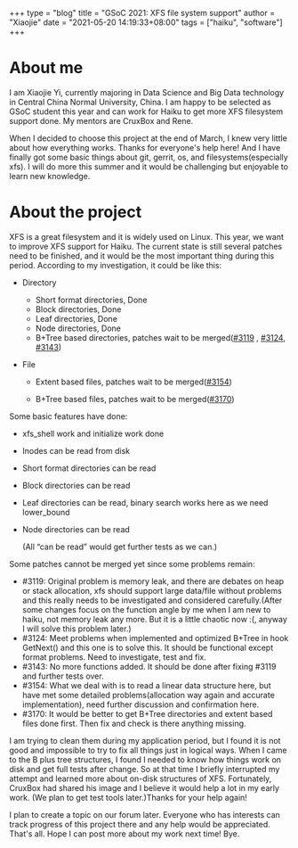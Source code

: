 +++
type = "blog"
title = "GSoC 2021: XFS file system support"
author = "Xiaojie"
date = "2021-05-20 14:19:33+08:00"
tags = ["haiku", "software"]
+++

# About me

I am Xiaojie Yi, currently majoring in Data Science and Big Data technology in Central China Normal University, China. I am happy to be selected as GSoC student this year and can work for Haiku to get more XFS filesystem support done. My mentors are CruxBox and Rene.

When I decided to choose this project at the end of March, I knew very little about how everything works. Thanks for everyone's help here! And I have finally got some basic things about git, gerrit, os, and filesystems(especially xfs). I will do more this summer and it would be challenging but enjoyable to learn new knowledge.   

# About the project

XFS is a great filesystem and it is widely used on Linux. This year, we want to improve XFS support for Haiku. The current state is still several patches need to be finished, and it would be the most important thing during this period. According to my investigation, it could be like this:

- Directory

    - Short format directories, Done
    - Block directories, Done
    - Leaf directories, Done
    - Node directories, Done
    - B+Tree based directories, patches wait to be merged([#3119](https://review.haiku-os.org/c/haiku/+/3119) , [#3124](https://review.haiku-os.org/c/haiku/+/3124), [#3143](https://review.haiku-os.org/c/haiku/+/3143))

- File

    - Extent based files, patches wait to be merged([#3154](https://review.haiku-os.org/c/haiku/+/3154))

    - B+Tree based files, patches wait to be merged([#3170](https://review.haiku-os.org/c/haiku/+/3170))

Some basic features have done:

- xfs_shell work and initialize work done

- Inodes can be read from disk

- Short format directories can be read

- Block directories can be read

- Leaf directories can be read, binary search works here as we need lower_bound

- Node directories can be read

    (All “can be read” would get further tests as we can.)

Some patches cannot be merged yet since some problems remain:

- \#3119: Original problem is memory leak, and there are debates on heap or stack allocation, xfs should support large data/file without problems and this really needs to be investigated and considered carefully.(After some changes focus on the function angle by me when I am new to haiku, not memory leak any more. But it is a little chaotic now :(, anyway I will solve this problem later.) 
- \#3124: Meet problems when implemented and optimized B+Tree in hook GetNext() and this one is to solve this. It should be functional except format problems. Need to investigate, test and fix.
- \#3143: No more functions added. It should be done after fixing #3119 and further tests over.
- \#3154: What we deal with is to read a linear data structure here, but have met some detailed problems(allocation way again and accurate implementation), need further discussion and confirmation here.
- \#3170: It would be better to get B+Tree directories and extent based files done first. Then fix and check is there anything missing.

I am trying to clean them during my application period, but I found it is not good and impossible to try to fix all things just in logical ways. When I came to the B plus tree structures, I found I needed to know how things work on disk and get full tests after change. So at that time I briefly interrupted my attempt and learned more about on-disk structures of XFS. Fortunately, CruxBox had shared his image and I believe it would help a lot in my early work. (We plan to get test tools later.)Thanks for your help again!

I plan to create a topic on our forum later. Everyone who has interests can track progress of this project there and any help would be appreciated. That's all. Hope I can post more about my work next time! Bye.
